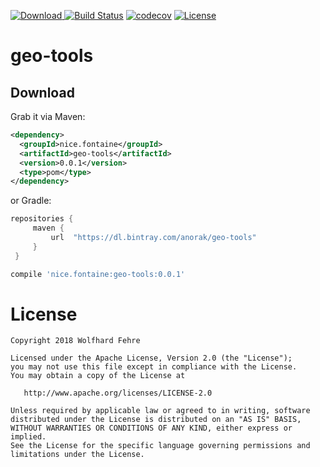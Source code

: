  [ ![Download](https://api.bintray.com/packages/anorak/geo-tools/geo-tools/images/download.svg) ](https://bintray.com/anorak/geo-tools/geo-tools/_latestVersion) [![Build Status](https://travis-ci.org/wolfhardfehre/geo-tools.svg?branch=master)](https://travis-ci.org/wolfhardfehre/geo-tools) [![codecov](https://codecov.io/gh/wolfhardfehre/geo-tools/branch/master/graph/badge.svg)](https://codecov.io/gh/wolfhardfehre/geo-tools) [![License](https://img.shields.io/badge/License-Apache%202.0-blue.svg)](https://opensource.org/licenses/Apache-2.0)

# geo-tools

## Download

Grab it via Maven:

```xml
<dependency>
  <groupId>nice.fontaine</groupId>
  <artifactId>geo-tools</artifactId>
  <version>0.0.1</version>
  <type>pom</type>
</dependency>
```
or Gradle:

```groovy
repositories {
     maven {
         url  "https://dl.bintray.com/anorak/geo-tools"
     }
 }
```

```groovy
compile 'nice.fontaine:geo-tools:0.0.1'
```

# License

```
Copyright 2018 Wolfhard Fehre

Licensed under the Apache License, Version 2.0 (the "License");
you may not use this file except in compliance with the License.
You may obtain a copy of the License at

   http://www.apache.org/licenses/LICENSE-2.0

Unless required by applicable law or agreed to in writing, software
distributed under the License is distributed on an "AS IS" BASIS,
WITHOUT WARRANTIES OR CONDITIONS OF ANY KIND, either express or implied.
See the License for the specific language governing permissions and
limitations under the License.
```